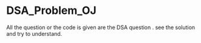 # DSA_Problem_OJ 
All the question or the code is given are the DSA question . 
see the solution and try to understand. 
